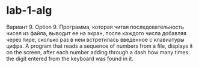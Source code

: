 # lab-1-alg
Вариант 9.
Option 9.
Программа, которая читая последовательность чисел из файла, выводит ее на экран, после каждого числа добавляя через тире, сколько раз в нем встретилась введенное с клавиатуры цифра.
A program that reads a sequence of numbers from a file, displays it on the screen, after each number adding through a dash how many times the digit entered from the keyboard was found in it.

